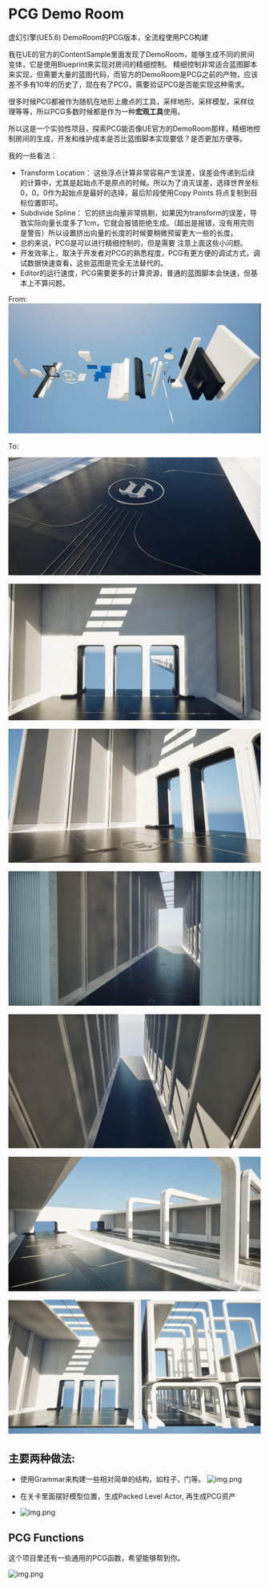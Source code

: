 # PCG Demo Room

虚幻引擎(UE5.6) DemoRoom的PCG版本，全流程使用PCG构建



我在UE的官方的ContentSample里面发现了DemoRoom，能够生成不同的房间变体，它是使用Blueprint来实现对房间的精细控制。
精细控制非常适合蓝图脚本来实现，但需要大量的蓝图代码，而官方的DemoRoom是PCG之前的产物，应该差不多有10年的历史了，现在有了PCG，需要验证PCG是否能实现这种需求。

很多时候PCG都被作为随机在地形上撒点的工具，采样地形，采样模型，采样纹理等等，所以PCG多数时候都是作为一种**宏观工具**使用。

所以这是一个实验性项目，探索PCG能否像UE官方的DemoRoom那样，精细地控制房间的生成，开发和维护成本是否比蓝图脚本实现要低？是否更加方便等。

我的一些看法：
- Transform Location： 这些浮点计算非常容易产生误差，误差会传递到后续的计算中，尤其是起始点不是原点的时候。所以为了消灭误差，选择世界坐标0，0，0作为起始点是最好的选择，最后阶段使用Copy Points 将点复制到目标位置即可。
- Subdivide Spline： 它的挤出向量非常挑剔，如果因为transform的误差，导致实际向量长度多了1cm，它就会报错拒绝生成。（超出是报错，没有用完则是警告）所以设置挤出向量的长度的时候要稍微预留更大一些的长度。
- 总的来说，PCG是可以进行精细控制的，但是需要 注意上面这些小问题。
- 开发效率上，取决于开发者对PCG的熟悉程度，PCG有更方便的调试方式，调试数据快速查看，这些蓝图是完全无法替代的。
- Editor的运行速度，PCG需要更多的计算资源，普通的蓝图脚本会快速，但基本上不算问题。

From:
![img.png](./Image/img.webp)

To:

![](./Image/1.webp)

![](./Image/2.webp)

![](./Image/3.webp)

![](./Image/4.webp)

![](./Image/5.webp)

![](./Image/6.webp)

![](./Image/7.webp)


## 主要两种做法:
- 使用Grammar来构建一些相对简单的结构，如柱子，门等。
  ![img.png](./Image/img2.png)

- 在关卡里面摆好模型位置，生成Packed Level Actor, 再生成PCG资产
- ![img.png](./Image/img3.png)

## PCG Functions

这个项目里还有一些通用的PCG函数，希望能够帮到你。

![img.png](./Image/img4.png)
